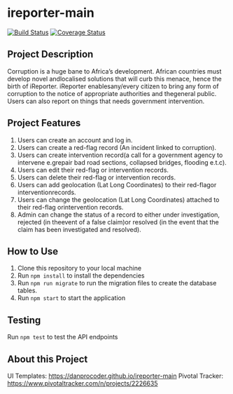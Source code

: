 # ireporter-main

[![Build Status](https://travis-ci.com/danprocoder/ireporter-main.svg?branch=develop)](https://travis-ci.com/danprocoder/ireporter-main) [![Coverage Status](https://coveralls.io/repos/github/danprocoder/ireporter-main/badge.svg?branch=develop)](https://coveralls.io/github/danprocoder/ireporter-main?branch=develop)

## Project Description
Corruption is a huge bane to Africa’s development. African countries must develop novel andlocalised solutions that will curb this menace, hence the birth of iReporter. iReporter enablesany/every citizen to bring any form of corruption to the notice of appropriate authorities and thegeneral public. Users can also report on things that needs government intervention.

## Project Features
1. Users can create an account and log in.
2. Users can create a ​red-flag ​​record (An incident linked to corruption).
3. Users can create ​intervention​​ record​​​(a call for a government agency to intervene e.grepair bad road sections, collapsed bridges, flooding e.t.c).
4. Users can edit their ​red-flag ​​or ​intervention ​​records.
5. Users can delete their ​red-flag ​​or ​intervention ​​records.
6. Users can add geolocation (Lat Long Coordinates) to their ​red-flag ​​or ​interventionrecords​.
7. Users can change the geolocation (Lat Long Coordinates) attached to their ​red-flag ​​orintervention ​​records​.
8. Admin can change the ​status​​ of a record to either ​under investigation, rejected ​​(in theevent of a false claim)​​​or​ resolved ​​(in the event that the claim has been investigated and resolved)​.

## How to Use
1. Clone this repository to your local machine 
2. Run `npm install` to install the dependencies
3. Run `npm run migrate` to run the migration files to create the database tables.
3. Run `npm start` to start the application

## Testing
Run `npm test` to test the API endpoints

## About this Project
UI Templates: https://danprocoder.github.io/ireporter-main
Pivotal Tracker: https://www.pivotaltracker.com/n/projects/2226635

